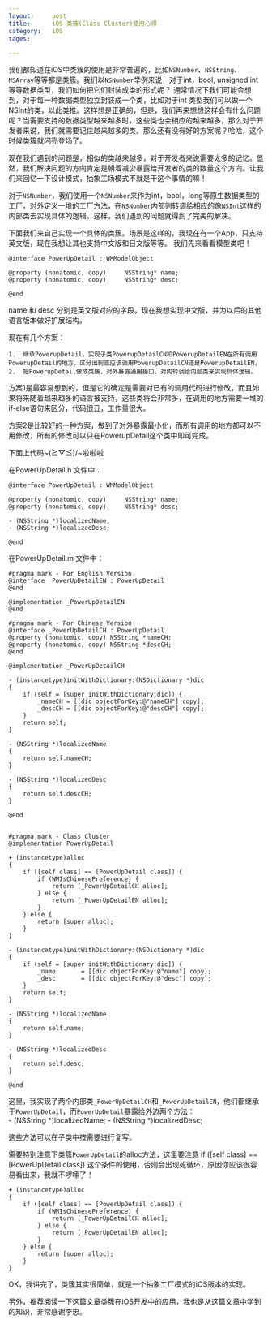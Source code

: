 ```yaml
---
layout: 	post
title:		iOS 类簇(Class Cluster)使用心得 
category:	iOS
tages:		

---
```


我们都知道在iOS中类簇的使用是非常普遍的，比如`NSNumber`、`NSString`、`NSArray`等等都是类簇。我们以`NSNumber`举例来说，对于int，bool, unsigned int 等等数据类型，我们如何把它们封装成类的形式呢？ 通常情况下我们可能会想到，对于每一种数据类型独立封装成一个类，比如对于int 类型我们可以做一个NSInt的类，以此类推。这样想是正确的，但是，我们再来想想这样会有什么问题呢？当需要支持的数据类型越来越多时，这些类也会相应的越来越多，那么对于开发者来说，我们就需要记住越来越多的类。那么还有没有好的方案呢？哈哈，这个时候类簇就闪亮登场了。

现在我们遇到的问题是，相似的类越来越多，对于开发者来说需要太多的记忆。显然，我们解决问题的方向肯定是朝着减少暴露给开发者的类的数量这个方向。让我们来回忆一下设计模式，抽象工场模式不就是干这个事情的嘛！

对于`NSNumber`，我们使用一个`NSNumber`来作为int，bool，long等原生数据类型的工厂，对外定义一堆的工厂方法，在`NSNumber`内部则转调给相应的像`NSInt`这样的内部类去实现具体的逻辑。这样，我们遇到的问题就得到了完美的解决。

下面我们来自己实现一个具体的类簇。场景是这样的，我现在有一个App，只支持英文版，现在我想让其也支持中文版和日文版等等。
我们先来看看模型类吧！

	@interface PowerUpDetail : WMModelObject

	@property (nonatomic, copy)     NSString* name;
	@property (nonatomic, copy)     NSString* desc;

	@end
name 和 desc 分别是英文版对应的字段，现在我想实现中文版，并为以后的其他语言版本做好扩展结构。

现在有几个方案：
	
	1.	继承PowerupDetail，实现子类PowerupDetailCN和PowerupDetailEN在所有调用PowerupDetail的地方，区分出到底应该调用PowerupDetailCN还是PowerupDetailEN。
	2.	把PowerupDetail做成类簇，对外暴露通用接口，对内转调给内部类来实现具体逻辑。

方案1是最容易想到的，但是它的确定是需要对已有的调用代码进行修改，而且如果将来随着越来越多的语言被支持，这些类将会非常多，在调用的地方需要一堆的if-else语句来区分，代码很丑，工作量很大。

方案2是比较好的一种方案，做到了对外暴露最小化，而所有调用的地方都可以不用修改，所有的修改可以只在PowerupDetail这个类中即可完成。

下面上代码~\(≧▽≦)/~啦啦啦

在PowerUpDetail.h 文件中：

	@interface PowerUpDetail : WMModelObject

	@property (nonatomic, copy)     NSString* name;
	@property (nonatomic, copy)     NSString* desc;

	- (NSString *)localizedName;
	- (NSString *)localizedDesc;

	@end

在PowerUpDetail.m 文件中：

	#pragma mark - For English Version
	@interface _PowerUpDetailEN : PowerUpDetail
	@end

	@implementation _PowerUpDetailEN
	@end

	#pragma mark - For Chinese Version
	@interface _PowerUpDetailCH : PowerUpDetail
	@property (nonatomic, copy) NSString *nameCH;
	@property (nonatomic, copy) NSString *descCH;
	@end

	@implementation _PowerUpDetailCH

	- (instancetype)initWithDictionary:(NSDictionary *)dic
	{
	    if (self = [super initWithDictionary:dic]) {
	        _nameCH = [[dic objectForKey:@"nameCH"] copy];
	        _descCH = [[dic objectForKey:@"descCH"] copy];
	    }
	    return self;
	}

	- (NSString *)localizedName
	{
	    return self.nameCH;
	}

	- (NSString *)localizedDesc
	{
	    return self.descCH;
	}

	@end


	#pragma mark - Class Cluster
	@implementation PowerUpDetail

	+ (instancetype)alloc
	{
	    if ([self class] == [PowerUpDetail class]) {
	        if (WMIsChinesePreference) {
	            return [_PowerUpDetailCH alloc];
	        } else {
	            return [_PowerUpDetailEN alloc];
	        }
	    } else {
	        return [super alloc];
	    }
	}

	- (instancetype)initWithDictionary:(NSDictionary *)dic
	{
	    if (self = [super initWithDictionary:dic]) {
	        _name       = [[dic objectForKey:@"name"] copy];
	        _desc       = [[dic objectForKey:@"desc"] copy];
	    }
	    return self;
	}

	- (NSString *)localizedName
	{
	    return self.name;
	}

	- (NSString *)localizedDesc
	{
	    return self.desc;
	}

	@end

这里，我实现了两个内部类`_PowerUpDetailCH`和`_PowerUpDetailEN`，他们都继承于`PowerUpDetail`，而`PowerUpDetail`暴露给外边两个方法：		
		- (NSString *)localizedName;
		- (NSString *)localizedDesc;

这些方法可以在子类中按需要进行复写。

需要特别注意下类簇`PowerUpDetail`的alloc方法，这里要注意 if ([self class] == [PowerUpDetail class]) 这个条件的使用，否则会出现死循环，原因你应该很容易看出来，我就不啰嗦了！

	+ (instancetype)alloc
	{
	    if ([self class] == [PowerUpDetail class]) {
	        if (WMIsChinesePreference) {
	            return [_PowerUpDetailCH alloc];
	        } else {
	            return [_PowerUpDetailEN alloc];
	        }
	    } else {
	        return [super alloc];
	    }
	}

OK，我讲完了，类簇其实很简单，就是一个抽象工厂模式的iOS版本的实现。

另外，推荐阅读一下这篇文章[类簇在iOS开发中的应用](http://limboy.me/ios/2014/01/04/class-cluster.html)，我也是从这篇文章中学到的知识，非常感谢李忠。




